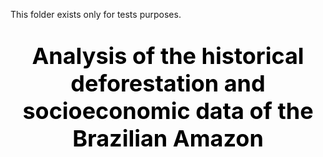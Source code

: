 This folder exists only for tests purposes.

<p align="center" style="color:black;font-size:36px;" ><strong>
Analysis of the historical deforestation and socioeconomic data of the Brazilian Amazon</strong>
</p>

